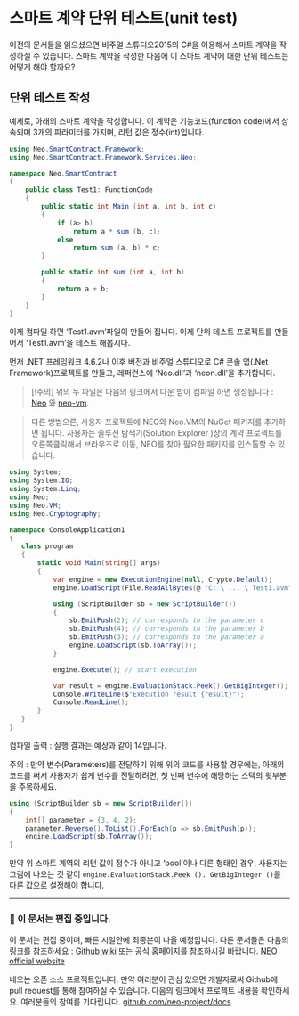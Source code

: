 # 스마트 계약 단위 테스트(unit test)

이전의 문서들을 읽으셨으면 비주얼 스튜디오2015의 C#을 이용해서 스마트 계약을 작성하실 수 있습니다. 스마트 계약을 작성한 다음에 이 스마트 계약에 대한 단위 테스트는 어떻게 해야 할까요? 

## 단위 테스트 작성

예제로, 아래의 스마트 계약을 작성합니다. 이 계약은 기능코드(function code)에서 상속되며 3개의 파라미터를 가지며, 리턴 값은 정수(int)입니다.


```c#
using Neo.SmartContract.Framework;
using Neo.SmartContract.Framework.Services.Neo;

namespace Neo.SmartContract
{
    public class Test1: FunctionCode
    {
        public static int Main (int a, int b, int c)
        {
            if (a> b)
                return a * sum (b, c);
            else
                return sum (a, b) * c;
        }

        public static int sum (int a, int b)
        {
            return a + b;
        }
    }
}
```

이제 컴파일 하면 ‘Test1.avm’파일이 만들어 집니다. 이제 단위 테스트 프로젝트를 만들어서 ‘Test1.avm’을 테스트 해봅시다.

먼저 .NET 프레임워크 4.6.2나 이후 버전과 비주얼 스튜디오로 C# 콘솔 앱(.Net Framework)프로젝트를 만들고, 레퍼런스에 ‘Neo.dll’과 ‘neon.dll’을 추가합니다. 

> [!주의]
> 위의 두 파일은 다음의 링크에서 다운 받아 컴파일 하면 생성됩니다 : 
 [Neo](https://github.com/neo-project/neo) 와 [neo-vm](https://github.com/neo-project/neo-vm).

> 다른 방법으론, 사용자 프로젝트에 NEO와 Neo.VM의 NuGet 패키지를 추가하면 됩니다. 사용자는 솔루션 탐색기(Solution Explorer )상의 계약 프로젝트를 오른쪽클릭해서 브라우즈로 이동, NEO를 찾아 필요한 패키지를 인스톨할 수 있습니다. 

 ```c#
using System;
using System.IO;
using System.Linq;
using Neo;
using Neo.VM;
using Neo.Cryptography;

namespace ConsoleApplication1
{
    class program
    {
        static void Main(string[] args)
        {
            var engine = new ExecutionEngine(null, Crypto.Default);
            engine.LoadScript(File.ReadAllBytes(@ "C: \ ... \ Test1.avm"));

            using (ScriptBuilder sb = new ScriptBuilder())
            {
                sb.EmitPush(2); // corresponds to the parameter c
                sb.EmitPush(4); // corresponds to the parameter b
                sb.EmitPush(3); // corresponds to the parameter a
                engine.LoadScript(sb.ToArray());
            }

            engine.Execute(); // start execution

            var result = engine.EvaluationStack.Peek().GetBigInteger(); // set the return value here
            Console.WriteLine($"Execution result {result}");
            Console.ReadLine();
        }
    }
}
```

컴파일 출력 : 실행 결과는 예상과 같이 14입니다.

주의 : 만약 변수(Parameters)를 전달하기 위해 위의 코드를 사용할 경우에는, 아래의 코드를 써서 사용자가 쉽게 변수를 전달하려면, 첫 번째 변수에 해당하는 스텍의 윗부분을 주목하세요. 


```c#
using (ScriptBuilder sb = new ScriptBuilder())
{
    int[] parameter = {3, 4, 2};
    parameter.Reverse().ToList().ForEach(p => sb.EmitPush(p));
    engine.LoadScript(sb.ToArray());
}
```

만약 위 스마트 계역의 리턴 값이 정수가 아니고 ‘bool’이나 다른 형태인 경우, 사용자는 그림에 나오는 것 같이 `engine.EvaluationStack.Peek (). GetBigInteger ()`를 다른 값으로 설정해야 합니다.

[](Http://docs.neo.org/images/2017-05-16_15-39-07.jpg)

------

### 📖 이 문서는 편집 중입니다. 

이 문서는 편집 중이며, 빠른 시일안에 최종본이 나올 예정입니다. 다른 문서들은 다음의 링크를 참조하세요 : 
[Github wiki](https://github.com/neo-project/neo/wiki) 또는 공식 홈페이지를 참조하시길 바랍니다. [NEO official website](http://www.neo.org)

네오는 오픈 소스 프로젝트입니다. 만약 여러분이 관심 있으면 개발자로써 Github에 pull request를 통해 참여하실 수 있습니다. 다음의 링크에서 프로젝트 내용을 확인하세요. 여러분들의 참여를 기다립니다. [github.com/neo-project/docs](https://github.com/neo-project/docs)
